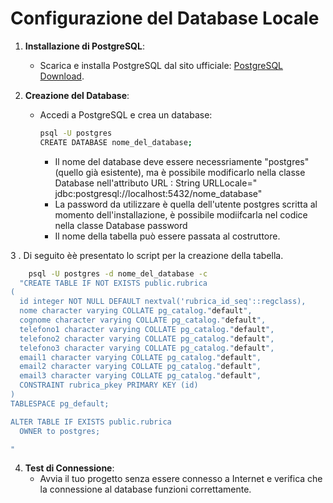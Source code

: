 # Configurazione del Database Locale

1. **Installazione di PostgreSQL**:
   - Scarica e installa PostgreSQL dal sito ufficiale: [PostgreSQL Download](https://www.postgresql.org/download/).

2. **Creazione del Database**:
   - Accedi a PostgreSQL e crea un database:

     ```bash
     psql -U postgres
     CREATE DATABASE nome_del_database;
     ```
     - Il nome del database deve essere necessriamente "postgres"(quello già esistente), ma è possibile modificarlo nella classe Database nell'attributo URL :
            String URLLocale=" jdbc:postgresql://localhost:5432/nome_database"
     - La password da utilizzare è quella dell'utente postgres scritta al momento dell'installazione, è possibile modiifcarla nel codice nella classe Database password
     - Il nome della tabella può essere passata al costruttore.

3 . Di seguito èè presentato lo script per la creazione della tabella. 
  ```bash 
      psql -U postgres -d nome_del_database -c
    "CREATE TABLE IF NOT EXISTS public.rubrica
(
    id integer NOT NULL DEFAULT nextval('rubrica_id_seq'::regclass),
    nome character varying COLLATE pg_catalog."default",
    cognome character varying COLLATE pg_catalog."default",
    telefono1 character varying COLLATE pg_catalog."default",
    telefono2 character varying COLLATE pg_catalog."default",
    telefono3 character varying COLLATE pg_catalog."default",
    email1 character varying COLLATE pg_catalog."default",
    email2 character varying COLLATE pg_catalog."default",
    email3 character varying COLLATE pg_catalog."default",
    CONSTRAINT rubrica_pkey PRIMARY KEY (id)
  )
  TABLESPACE pg_default;

ALTER TABLE IF EXISTS public.rubrica
    OWNER to postgres;

"
 ```



4. **Test di Connessione**:
   - Avvia il tuo progetto senza essere connesso a Internet e verifica che la connessione al database funzioni correttamente.

